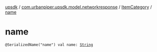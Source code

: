 [upsdk](../../index.md) / [com.urbanpiper.upsdk.model.networkresponse](../index.md) / [ItemCategory](index.md) / [name](./name.md)

# name

`@SerializedName("name") val name: `[`String`](https://kotlinlang.org/api/latest/jvm/stdlib/kotlin/-string/index.html)